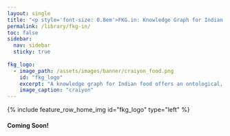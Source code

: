 ```yaml
---
layout: single
title: "<p style='font-size: 0.8em'>FKG.in: Knowledge Graph for Indian food</p>"
permalink: /library/fkg-in/
toc: false
sidebar:
  nav: sidebar
  sticky: true
  
fkg_logo:
  - image_path: /assets/images/banner/craiyon_food.png
    id: "fkg_logo"
    excerpt: "A knowledge graph for Indian food offers an ontological, structured, and semantic framework to capture the immense diversity, complexity, and contextual richness of India’s culinary systems. Unlike flat databases or recipe aggregators, a knowledge graph connects entities — ingredients, dishes, techniques, tools, health effects, cultural meanings — through meaningful relationships. This interconnected representation is essential for modeling food not just as data, but as lived knowledge shaped by geography, history, agriculture, medicine, and culture. Given India’s vast regional diversity and pluralistic food traditions, a knowledge graph allows us to make this complexity computationally accessible, enabling nuanced queries. Such a graph also becomes a foundational tool for building intelligent applications in personalized nutrition, misinformation detection, sustainable eating, adaptive recipe systems, and culinary education. Most importantly, by incorporating underrepresented culinary knowledge — especially from rural and Indigenous communities — it can help democratize food technology and preserve traditional knowledge at risk of erasure. In an era of generative AI and shifting food systems, a knowledge graph is not just a technical artifact but a cultural infrastructure for collective food intelligence."
    image_caption: "craiyon"
---
```



<div class="d-flex align-items-center mb-4"> <!-- Flex container for logo and heading -->
      {% include feature_row_home_img id="fkg_logo" type="left" %}
</div>


<div class="notice--danger">
  <h4>Coming Soon!</h4>
</div>
